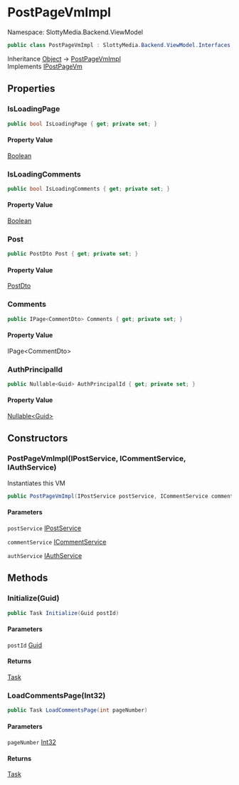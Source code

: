 # PostPageVmImpl

Namespace: SlottyMedia.Backend.ViewModel

```csharp
public class PostPageVmImpl : SlottyMedia.Backend.ViewModel.Interfaces.IPostPageVm
```

Inheritance [Object](https://docs.microsoft.com/en-us/dotnet/api/system.object) → [PostPageVmImpl](./slottymedia.backend.viewmodel.postpagevmimpl.md)<br>
Implements [IPostPageVm](./slottymedia.backend.viewmodel.interfaces.ipostpagevm.md)

## Properties

### **IsLoadingPage**

```csharp
public bool IsLoadingPage { get; private set; }
```

#### Property Value

[Boolean](https://docs.microsoft.com/en-us/dotnet/api/system.boolean)<br>

### **IsLoadingComments**

```csharp
public bool IsLoadingComments { get; private set; }
```

#### Property Value

[Boolean](https://docs.microsoft.com/en-us/dotnet/api/system.boolean)<br>

### **Post**

```csharp
public PostDto Post { get; private set; }
```

#### Property Value

[PostDto](./slottymedia.backend.dtos.postdto.md)<br>

### **Comments**

```csharp
public IPage<CommentDto> Comments { get; private set; }
```

#### Property Value

IPage&lt;CommentDto&gt;<br>

### **AuthPrincipalId**

```csharp
public Nullable<Guid> AuthPrincipalId { get; private set; }
```

#### Property Value

[Nullable&lt;Guid&gt;](https://docs.microsoft.com/en-us/dotnet/api/system.nullable-1)<br>

## Constructors

### **PostPageVmImpl(IPostService, ICommentService, IAuthService)**

Instantiates this VM

```csharp
public PostPageVmImpl(IPostService postService, ICommentService commentService, IAuthService authService)
```

#### Parameters

`postService` [IPostService](./slottymedia.backend.services.interfaces.ipostservice.md)<br>

`commentService` [ICommentService](./slottymedia.backend.services.interfaces.icommentservice.md)<br>

`authService` [IAuthService](./slottymedia.backend.services.interfaces.iauthservice.md)<br>

## Methods

### **Initialize(Guid)**

```csharp
public Task Initialize(Guid postId)
```

#### Parameters

`postId` [Guid](https://docs.microsoft.com/en-us/dotnet/api/system.guid)<br>

#### Returns

[Task](https://docs.microsoft.com/en-us/dotnet/api/system.threading.tasks.task)<br>

### **LoadCommentsPage(Int32)**

```csharp
public Task LoadCommentsPage(int pageNumber)
```

#### Parameters

`pageNumber` [Int32](https://docs.microsoft.com/en-us/dotnet/api/system.int32)<br>

#### Returns

[Task](https://docs.microsoft.com/en-us/dotnet/api/system.threading.tasks.task)<br>
